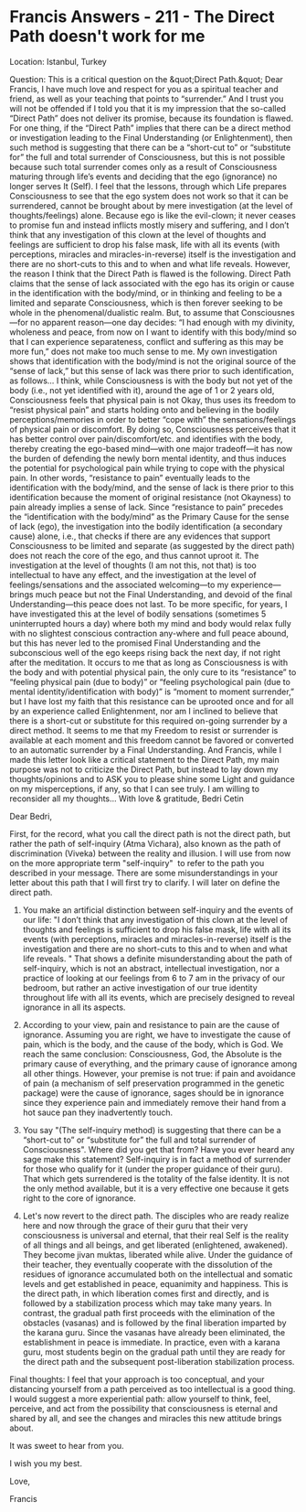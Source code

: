 # Francis Answers - 211 - The Direct Path doesn't work for me

Location: Istanbul, Turkey&nbsp;

Question: This is a critical question on the \&quot;Direct Path.\&quot; Dear Francis, I have much love and respect for you as a spiritual teacher and friend, as well as your teaching that points to &ldquo;surrender.&rdquo; And I trust you will not be offended if I told you that it is my impression that the so-called &ldquo;Direct Path&rdquo; does not deliver its promise, because its foundation is flawed. For one thing, if the &ldquo;Direct Path&rdquo; implies that there can be a direct method or investigation leading to the Final Understanding (or Enlightenment), then such method is suggesting that there can be a &ldquo;short-cut to&rdquo; or &ldquo;substitute for&rdquo; the full and total surrender of Consciousness, but this is not possible because such total surrender comes only as a result of Consciousness maturing through life&rsquo;s events and deciding that the ego (ignorance) no longer serves It (Self). I feel that the lessons, through which Life prepares Consciousness to see that the ego system does not work so that it can be surrendered, cannot be brought about by mere investigation (at the level of thoughts/feelings) alone. Because ego is like the evil-clown; it never ceases to promise fun and instead inflicts mostly misery and suffering, and I don&rsquo;t think that any investigation of this clown at the level of thoughts and feelings are sufficient to drop his false mask, life with all its events (with perceptions, miracles and miracles-in-reverse) itself is the investigation and there are no short-cuts to this and to when and what life reveals. However, the reason I think that the Direct Path is flawed is the following. Direct Path claims that the sense of lack associated with the ego has its origin or cause in the identification with the body/mind, or in thinking and feeling to be a limited and separate Consciousness, which is then forever seeking to be whole in the phenomenal/dualistic realm. But, to assume that Consciousnes&mdash;for no apparent reason&mdash;one day decides: &ldquo;I had enough with my divinity, wholeness and peace, from now on I want to identify with this body/mind so that I can experience separateness, conflict and suffering as this may be more fun,&rdquo; does not make too much sense to me. My own investigation shows that identification with the body/mind is not the original source of the &ldquo;sense of lack,&rdquo; but this sense of lack was there prior to such identification, as follows&hellip; I think, while Consciousness is with the body but not yet of the body (i.e., not yet identified with it), around the age of 1 or 2 years old, Consciousness feels that physical pain is not Okay, thus uses its freedom to &ldquo;resist physical pain&rdquo; and starts holding onto and believing in the bodily perceptions/memories in order to better &ldquo;cope with&rdquo; the sensations/feelings of physical pain or discomfort. By doing so, Consciousness perceives that it has better control over pain/discomfort/etc. and identifies with the body, thereby creating the ego-based mind&mdash;with one major tradeoff&mdash;it has now the burden of defending the newly born mental identity, and thus induces the potential for psychological pain while trying to cope with the physical pain. In other words, &ldquo;resistance to pain&rdquo; eventually leads to the identification with the body/mind, and the sense of lack is there prior to this identification because the moment of original resistance (not Okayness) to pain already implies a sense of lack. Since &ldquo;resistance to pain&rdquo; precedes the &ldquo;identification with the body/mind&rdquo; as the Primary Cause for the sense of lack (ego), the investigation into the bodily identification (a secondary cause) alone, i.e., that checks if there are any evidences that support Consciousness to be limited and separate (as suggested by the direct path) does not reach the core of the ego, and thus cannot uproot it. The investigation at the level of thoughts (I am not this, not that) is too intellectual to have any effect, and the investigation at the level of feelings/sensations and the associated welcoming&mdash;to my experience&mdash;brings much peace but not the Final Understanding, and devoid of the final Understanding&mdash;this peace does not last. To be more specific, for years, I have investigated this at the level of bodily sensations (sometimes 5 uninterrupted hours a day) where both my mind and body would relax fully with no slightest conscious contraction any-where and full peace abound, but this has never led to the promised Final Understanding and the subconscious well of the ego keeps rising back the next day, if not right after the meditation. It occurs to me that as long as Consciousness is with the body and with potential physical pain, the only cure to its &ldquo;resistance&rdquo; to &ldquo;feeling physical pain (due to body)&rdquo; or &ldquo;feeling psychological pain (due to mental identity/identification with body)&rdquo; is &ldquo;moment to moment surrender,&rdquo; but I have lost my faith that this resistance can be uprooted once and for all by an experience called Enlightenment, nor am I inclined to believe that there is a short-cut or substitute for this required on-going surrender by a direct method. It seems to me that my Freedom to resist or surrender is available at each moment and this freedom cannot be favored or converted to an automatic surrender by a Final Understanding. And Francis, while I made this letter look like a critical statement to the Direct Path, my main purpose was not to criticize the Direct Path, but instead to lay down my thoughts/opinions and to ASK you to please shine some Light and guidance on my misperceptions, if any, so that I can see truly. I am willing to reconsider all my thoughts&hellip; With love &amp; gratitude, Bedri Cetin

Dear Bedri,

First, for the record, what you call the direct path is not the direct path, but rather the path of self-inquiry (Atma Vichara), also known as the path of discrimination (Viveka) between the reality and illusion. I will use from now on the more appropriate term &quot;self-inquiry&quot;&nbsp; to refer to the path you described in your message. There are some misunderstandings in your letter about this path that I will first try to clarify. I will later on define the direct path.&nbsp;

1. You make an artificial distinction between self-inquiry and the events of our life: &quot;I don&rsquo;t think that any investigation of this clown at the level of thoughts and feelings is sufficient to drop his false mask, life with all its events (with perceptions, miracles and miracles-in-reverse) itself is the investigation and there are no short-cuts to this and to when and what life reveals. &quot; That shows a definite misunderstanding about the path of self-inquiry, which is not an abstract, intellectual investigation, nor a practice of looking at our feelings from 6 to 7 am in the privacy of our bedroom, but rather an active investigation of our true identity throughout life with all its events, which are precisely designed to reveal ignorance in all its aspects.

2. According to your view, pain and resistance to pain are the cause of ignorance. Assuming you are right, we have to investigate the cause of pain, which is the body, and the cause of the body, which is God. We reach the same conclusion: Consciousness, God, the Absolute is the primary cause of everything, and the primary cause of ignorance among all other things. However, your premise is not true: if pain and avoidance of pain (a mechanism of self preservation programmed in the genetic package) were the cause of ignorance, sages should be in ignorance since they experience pain and immediately remove their hand from a hot sauce pan they inadvertently touch.

3. You say &quot;(The self-inquiry method) is suggesting that there can be a &ldquo;short-cut to&rdquo; or &ldquo;substitute for&rdquo; the full and total surrender of Consciousness&quot;. Where did you get that from? Have you ever heard any sage make this statement? Self-inquiry is in fact a method of surrender for those who qualify for it (under the proper guidance of their guru). That which gets surrendered is the totality of the false identity. It is not the only method available, but it is a very effective one because it gets right to the core of ignorance.

4. Let's now revert to the direct path. The disciples who are ready realize here and now through the grace of their guru that their very consciousness is universal and eternal, that their real Self is the reality of all things and all beings,&nbsp;and get liberated (enlightened, awakened). They become jivan muktas, liberated while alive. Under the guidance of their teacher, they eventually cooperate with the dissolution of the residues of ignorance accumulated both on the intellectual and somatic levels and get established in peace, equanimity and happiness. This is the direct path, in which liberation comes first and directly, and is followed by a stabilization process which may take many years. In contrast, the gradual path first proceeds with the elimination of the obstacles (vasanas) and is followed by the final liberation imparted by the karana guru. Since the vasanas have already been eliminated, the establishment in peace is immediate. In practice, even with a karana guru, most students begin on the gradual path until they are ready for the direct path and the subsequent post-liberation stabilization process.

Final thoughts: I feel that your approach is too conceptual, and your distancing yourself from a path perceived as too intellectual is a good thing. I would suggest a more experiential path: allow yourself to think, feel, perceive, and act from the possibility that consciousness is eternal and shared by all, and see the changes and miracles this new attitude brings about.

It was sweet to hear from you.

I wish you my best.

Love,

Francis

